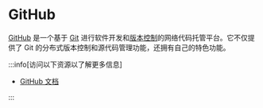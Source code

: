 # GitHub

[GitHub](https://github.com/) 是一个基于 [Git](../vcs/git.md) 进行软件开发和[版本控制](../vcs/index.md)的网络代码托管平台。它不仅提供了 Git 的分布式版本控制和源代码管理功能，还拥有自己的特色功能。

:::info[访问以下资源以了解更多信息]

- [GitHub 文档](https://docs.github.com/zh/get-started/quickstart)

:::
